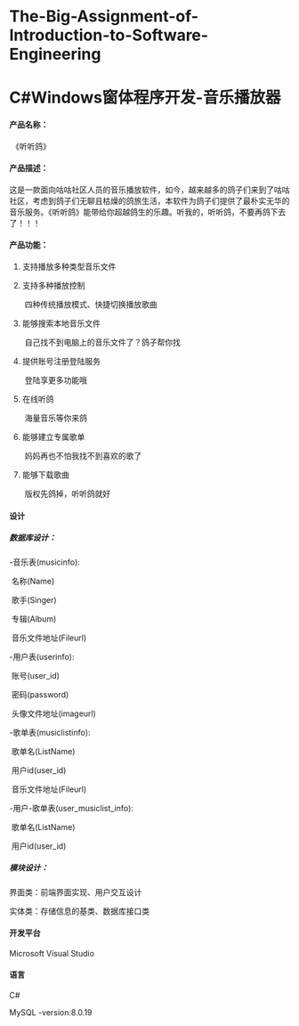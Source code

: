 # The-Big-Assignment-of-Introduction-to-Software-Engineering
# C#Windows窗体程序开发-音乐播放器

#### 产品名称：

​	《听听鸽》

#### 产品描述：

​	这是一款面向咕咕社区人员的音乐播放软件，如今，越来越多的鸽子们来到了咕咕社区，考虑到鸽子们无聊且枯燥的鸽旅生活，本软件为鸽子们提供了最朴实无华的音乐服务。《听听鸽》能带给你超越鸽生的乐趣。听我的，听听鸽，不要再鸽下去了！！！

#### 产品功能：

1. 支持播放多种类型音乐文件

2. 支持多种播放控制

   ​	四种传统播放模式、快捷切换播放歌曲

3. 能够搜索本地音乐文件

   ​	自己找不到电脑上的音乐文件了？鸽子帮你找

4. 提供账号注册登陆服务

   ​	登陆享更多功能哦

5. 在线听鸽

   ​	海量音乐等你来鸽

6. 能够建立专属歌单

   ​	妈妈再也不怕我找不到喜欢的歌了

7. 能够下载歌曲

   ​	版权先鸽掉，听听鸽就好

#### 设计

##### 数据库设计：

-音乐表(musicinfo):

​	名称(Name)

​	歌手(Singer)

​	专辑(Album)

​	音乐文件地址(Fileurl)

-用户表(userinfo):

​	账号(user_id)

​	密码(password)

​	头像文件地址(imageurl)

-歌单表(musiclistinfo):

​	歌单名(ListName)

​	用户id(user_id)

​	音乐文件地址(Fileurl)

-用户-歌单表(user_musiclist_info):

​	歌单名(ListName)

​	用户id(user_id)

##### 模块设计：

界面类：前端界面实现、用户交互设计

实体类：存储信息的基类、数据库接口类

#### 开发平台

Microsoft Visual Studio

#### 语言

C#

MySQL -version:8.0.19




